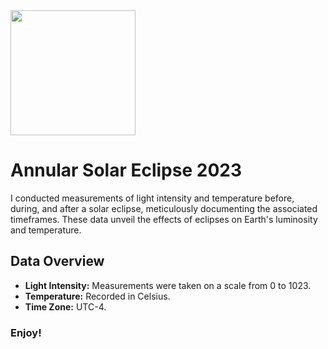 <img src="https://github.com/yscc0002/Annular-Solar-Eclipse-2023/tree/main/MEDIA" width="200">

# Annular Solar Eclipse 2023

I conducted measurements of light intensity and temperature before, during, and after a solar eclipse, meticulously documenting the associated timeframes. These data unveil the effects of eclipses on Earth's luminosity and temperature.

## Data Overview

- **Light Intensity:** Measurements were taken on a scale from 0 to 1023.
- **Temperature:** Recorded in Celsius.
- **Time Zone:** UTC-4.

### Enjoy!
